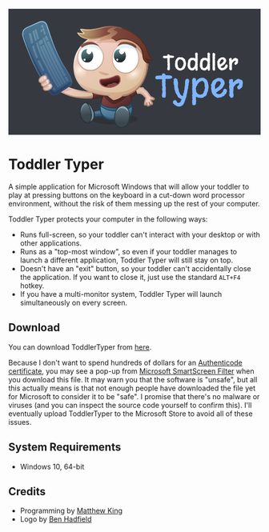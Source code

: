 <p align="center">
  <img src="logo.png">
</p>

# Toddler Typer

A simple application for Microsoft Windows that will allow your toddler to play at pressing buttons on the keyboard in a cut-down word processor environment, without the risk of them messing up the rest of your computer.

Toddler Typer protects your computer in the following ways:
* Runs full-screen, so your toddler can't interact with your desktop or with other applications.
* Runs as a "top-most window", so even if your toddler manages to launch a different application, Toddler Typer will still stay on top.
* Doesn't have an "exit" button, so your toddler can't accidentally close the application. If you want to close it, just use the standard `ALT+F4` hotkey.
* If you have a multi-monitor system, Toddler Typer will launch simultaneously on every screen.

## Download

You can download ToddlerTyper from [here](https://downloads.mking.net/ToddlerTyper.exe).

Because I don't want to spend hundreds of dollars for an [Authenticode certificate](https://docs.microsoft.com/en-us/windows-hardware/drivers/install/authenticode), you may see a pop-up from [Microsoft SmartScreen Filter](https://support.microsoft.com/en-us/microsoft-edge/what-is-smartscreen-and-how-can-it-help-protect-me-1c9a874a-6826-be5e-45b1-67fa445a74c8) when you download this file. It may warn you that the software is "unsafe", but all this actually means is that not enough people have downloaded the file yet for Microsoft to consider it to be "safe". I promise that there's no malware or viruses (and you can inspect the source code yourself to confirm this). I'll eventually upload ToddlerTyper to the Microsoft Store to avoid all of these issues.

## System Requirements

* Windows 10, 64-bit

## Credits

* Programming by [Matthew King](https://github.com/MatthewKing)
* Logo by [Ben Hadfield](https://hadfield.design)
